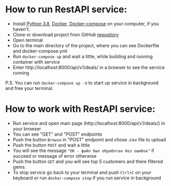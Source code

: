 # How to run RestAPI service:

 - Install [Python 3.8](https://www.python.org/downloads/), [Docker](https://docs.docker.com/engine/install/), 
   [Docker-compose](https://docs.docker.com/compose/install/) on your computer, if you haven't.
- Clone or download project from GitHub [repository](https://github.com/kuzaster/Sibdev_task)
- Open terminal
- Go to the main directory of the project, where you can see Dockerfile and docker-compose.yml 
- Run `docker-compose up` and wait a little, while building and running container with service
- Enter http://localhost:8000/api/v1/deals/ in a browser to see the service running

P.S.
You can run `docker-compose up -d` to start up service in background and free your terminal. 

# How to work with RestAPI service:

- Run service and open main page (http://localhost:8000/api/v1/deals/) in your browser
- You can see "GET" and "POST" endpoints
- Push the button `Browse` in "POST" endpoint and chose .csv file to upload
- Push the button `POST` and wait a little
- You will see the message `"OK - файл был обработан без ошибок"` if succeed or message of error otherwise
- Push the button `GET` and you will see top 5 customers and there filtered gems.
- To stop service go back to your terminal and push `Ctrl+C` on your keyboard 
  or run `docker-compose stop` if you run service in background